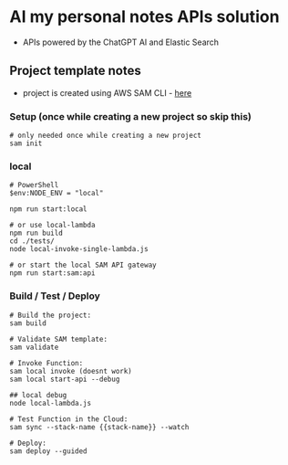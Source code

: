 # AI my personal notes APIs solution

- APIs powered by the ChatGPT AI and Elastic Search

## Project template notes

- project is created using AWS SAM CLI - [here](https://docs.aws.amazon.com/serverless-application-model/latest/developerguide/serverless-getting-started-hello-world.html)

### Setup (once while creating a new project so skip this)

```properties
# only needed once while creating a new project
sam init
```

### local

```properties
# PowerShell
$env:NODE_ENV = "local"

npm run start:local

# or use local-lambda
npm run build
cd ./tests/
node local-invoke-single-lambda.js

# or start the local SAM API gateway
npm run start:sam:api
```

### Build / Test / Deploy

```properties
# Build the project:
sam build

# Validate SAM template:
sam validate

# Invoke Function:
sam local invoke (doesnt work)
sam local start-api --debug

## local debug
node local-lambda.js

# Test Function in the Cloud:
sam sync --stack-name {{stack-name}} --watch

# Deploy:
sam deploy --guided
```
